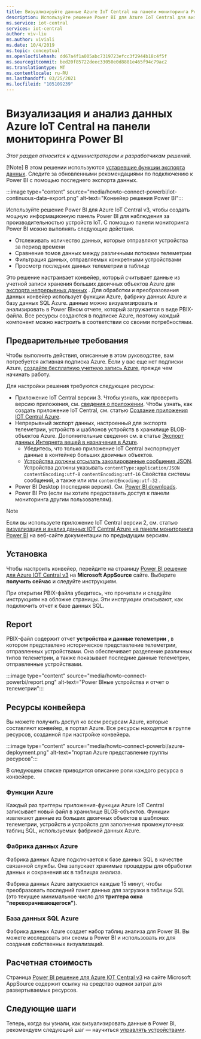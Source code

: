 ```yaml
---
title: Визуализируйте данные Azure IoT Central на панели мониторинга Power BI | Документация Майкрософт
description: Используйте решение Power BI для Azure IoT Central для визуализации и анализа данных IoT Central.
ms.service: iot-central
services: iot-central
author: viv-liu
ms.author: viviali
ms.date: 10/4/2019
ms.topic: conceptual
ms.openlocfilehash: dd67a4f1a005abc7319723efcc3f2944b18c4f5f
ms.sourcegitcommit: bed20f85722deec33050e0d8881e465f94c79ac2
ms.translationtype: MT
ms.contentlocale: ru-RU
ms.lasthandoff: 03/25/2021
ms.locfileid: "105109239"
---
```

# <a name="visualize-and-analyze-your-azure-iot-central-data-in-a-power-bi-dashboard"></a>Визуализация и анализ данных Azure IoT Central на панели мониторинга Power BI

*Этот раздел относится к администраторам и разработчикам решений.*

[!Note] В этом решении используются [устаревшие функции экспорта данных](./howto-export-data-legacy.md). Следите за обновленными рекомендациями по подключению к Power BI с помощью последнего экспорта данных.

:::image type="content" source="media/howto-connect-powerbi/iot-continuous-data-export.png" alt-text="Конвейер решения Power BI":::

Используйте решение Power BI для Azure IoT Central v3, чтобы создать мощную информационную панель Power BI для наблюдения за производительностью устройств IoT. С помощью панели мониторинга Power BI можно выполнять следующие действия.

- Отслеживать количество данных, которые отправляют устройства за период времени
- Сравнение томов данных между различными потоками телеметрии
- Фильтрация данных, отправляемых конкретными устройствами
- Просмотр последних данных телеметрии в таблице

Это решение настраивает конвейер, который считывает данные из учетной записи хранения больших двоичных объектов Azure для [экспорта непрерывных данных](./howto-export-data-legacy.md) . Для обработки и преобразования данных конвейер использует функции Azure, фабрику данных Azure и базу данных SQL Azure. данные можно визуализировать и анализировать в Power BIном отчете, который загружается в виде PBIX-файла. Все ресурсы создаются в подписке Azure, поэтому каждый компонент можно настроить в соответствии со своими потребностями.

## <a name="prerequisites"></a>Предварительные требования

Чтобы выполнить действия, описанные в этом руководстве, вам потребуется активная подписка Azure. Если у вас еще нет подписки Azure, [создайте бесплатную учетную запись Azure](https://azure.microsoft.com/free/?WT.mc_id=A261C142F), прежде чем начинать работу.

Для настройки решения требуются следующие ресурсы:

- Приложение IoT Central версии 3. Чтобы узнать, как проверить версию приложения, см. [сведения о приложении](./howto-get-app-info.md). Чтобы узнать, как создать приложение IoT Central, см. статью [Создание приложения IOT Central Azure](./quick-deploy-iot-central.md).
- Непрерывный экспорт данных, настроенный для экспорта телеметрии, устройств и шаблонов устройств в хранилище BLOB-объектов Azure. Дополнительные сведения см. в статье [Экспорт данных Интернета вещей в назначения в Azure](howto-export-data.md).
  - Убедитесь, что только приложение IoT Central экспортирует данные в контейнер больших двоичных объектов.
  - [Устройства должны отсылать закодированные сообщения JSON](../../iot-hub/iot-hub-devguide-messages-d2c.md). Устройства должны указывать `contentType:application/JSON` `contentEncoding:utf-8` `contentEncoding:utf-16` Свойства системы сообщений, а также или или `contentEncoding:utf-32` .
- Power BI Desktop (последняя версия). См. [Power BI downloads](https://powerbi.microsoft.com/downloads/).
- Power BI Pro (если вы хотите предоставить доступ к панели мониторинга другим пользователям).

> [!NOTE]
> Если вы используете приложение IoT Central версии 2, см. статью [визуализация и анализ данных IOT Central Azure на панели мониторинга Power BI](/previous-versions/azure/iot-central/core/howto-connect-powerbi) на веб-сайте документации по предыдущим версиям.

## <a name="install"></a>Установка

Чтобы настроить конвейер, перейдите на страницу [Power BI решение для Azure IOT Central v3](https://appsource.microsoft.com/product/web-apps/iot-central.power-bi-solution-iot-central) на **Microsoft AppSource** сайте. Выберите **получить сейчас** и следуйте инструкциям.

При открытии PBIX-файла убедитесь, что прочитали и следуйте инструкциям на обложке страницы. Эти инструкции описывают, как подключить отчет к базе данных SQL.

## <a name="report"></a>Report

PBIX-файл содержит отчет **устройства и данные телеметрии** , в котором представлено историческое представление телеметрии, отправленных устройствами. Она обеспечивает разделение различных типов телеметрии, а также показывает последние данные телеметрии, отправленные устройствами.

:::image type="content" source="media/howto-connect-powerbi/report.png" alt-text="Power BIные устройства и отчет о телеметрии":::

## <a name="pipeline-resources"></a>Ресурсы конвейера

Вы можете получить доступ ко всем ресурсам Azure, которые составляют конвейер, в портал Azure. Все ресурсы находятся в группе ресурсов, созданной при настройке конвейера.

:::image type="content" source="media/howto-connect-powerbi/azure-deployment.png" alt-text="портал Azure представление группы ресурсов":::

В следующем списке приводится описание роли каждого ресурса в конвейере.

### <a name="azure-functions"></a>Функции Azure

Каждый раз триггеры приложения-функции Azure IoT Central записывает новый файл в хранилище BLOB-объектов. Функции извлекают данные из больших двоичных объектов в шаблонах телеметрии, устройств и устройств для заполнения промежуточных таблиц SQL, используемых фабрикой данных Azure.

### <a name="azure-data-factory"></a>Фабрика данных Azure

Фабрика данных Azure подключается к базе данных SQL в качестве связанной службы. Она запускает хранимые процедуры для обработки данных и сохранения их в таблицах анализа.

Фабрика данных Azure запускается каждые 15 минут, чтобы преобразовать последний пакет данных для загрузки в таблицы SQL (это текущее минимальное число для **триггера окна "переворачивающегося"**).

### <a name="azure-sql-database"></a>База данных SQL Azure

Фабрика данных Azure создает набор таблиц анализа для Power BI. Вы можете исследовать эти схемы в Power BI и использовать их для создания собственных визуализаций.

## <a name="estimated-costs"></a>Расчетная стоимость

Страница [Power BI решение для Azure IOT Central v3](https://appsource.microsoft.com/product/web-apps/iot-central.power-bi-solution-iot-central) на сайте Microsoft AppSource содержит ссылку на средство оценки затрат для развертываемых ресурсов.

## <a name="next-steps"></a>Следующие шаги

Теперь, когда вы узнали, как визуализировать данные в Power BI, рекомендуем следующий шаг — научиться [управлять устройствами](howto-manage-devices.md).
